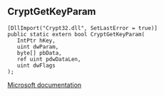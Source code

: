 ## CryptGetKeyParam

```
[DllImport("Crypt32.dll", SetLastError = true)]
public static extern bool CryptGetKeyParam(
   IntPtr hKey,
   uint dwParam,
   byte[] pbData,
   ref uint pdwDataLen,
   uint dwFlags
);
```

[Microsoft documentation](https://docs.microsoft.com/en-us/windows/win32/api/wincrypt/nf-wincrypt-cryptgetkeyparam)

